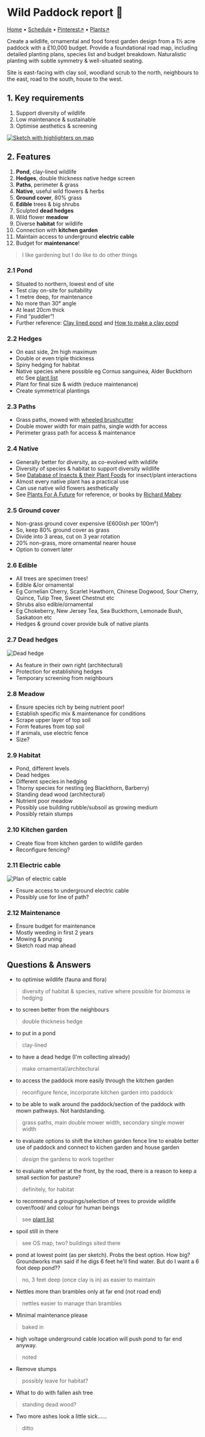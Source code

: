 # Wild Paddock report 📝

[Home](https://grwd.uk/wildpaddock/) • [Schedule](https://grwd.uk/wildpaddock/schedule/) • [Pinterest↗](https://www.pinterest.co.uk/NatureWorksGarden/wildpaddock/) • [Plants↗](https://bit.ly/wildpaddock-plants)

Create a wildlife, ornamental and food forest garden design from a 1½ acre paddock with a £10,000 budget. Provide a foundational road map, including detailed planting plans, species list and budget breakdown. Naturalistic planting with subtle symmetry & well-situated seating.

Site is east-facing with clay soil, woodland scrub to the north, neighbours to the east, road to the south, house to the west.  

## 1. Key requirements

1. Support diversity of wildlife
2. Low maintenance & sustainable
3. Optimise aesthetics & screening

[![Sketch with highlighters on map](https://res.cloudinary.com/growdigital/image/upload/w_520/v1640646954/wildpaddock/paddock-highlighter.jpg)](https://res.cloudinary.com/growdigital/image/upload/v1640646954/wildpaddock/paddock-highlighter.jpg)

## 2. Features

1. **Pond**, clay-lined wildlife 
2. **Hedges**, double thickness native hedge screen
3. **Paths**, perimeter & grass
4. **Native**, useful wild flowers & herbs
5. **Ground cover**, 80% grass
6. **Edible** trees & big shrubs
7. Sculpted **dead hedges**
8. Wild flower **meadow**
9. Diverse **habitat** for wildlife
10. Connection with **kitchen garden**
11. Maintain access to underground **electric cable**
12. Budget for **maintenance**!

> I like gardening but I do like to do other things

### 2.1 Pond

* Situated to northern, lowest end of site
* Test clay on-site for suitability
* 1 metre deep, for maintenance
* No more than 30° angle
* At least 20cm thick
* Find “puddler”!
* Further reference: [Clay lined pond](https://www.natureworks.org.uk/clay-lined-pond/) and [How to make a clay pond](https://www.flowerpotman.com/garden-pond-builder/how-to-make-a-clay-pond/)

### 2.2 Hedges

* On east side, 2m high maximum
* Double or even triple thickness
* Spiny hedging for habitat
* Native species where possible eg Cornus sanguinea, Alder Buckthorn etc See [plant list](https://bit.ly/paddock-plants)
* Plant for final size & width (reduce maintenance)
* Create symmetrical plantings

### 2.3 Paths

* Grass paths, mowed with [wheeled brushcutter](https://www.thegreenreaper.co.uk/oleo-mac-deb-518-wheeled-brush-mower)
* Double mower width for main paths, single width for access
* Perimeter grass path for access & maintenance

### 2.4 Native

* Generally better for diversity, as co-evolved with wildlife
* Diversity of species & habitat to support diversity wildlife
* See [Database of Insects & their Plant Foods](https://www.brc.ac.uk/dbif/hosts.aspx) for insect/plant interactions
* Almost every native plant has a practical use
* Can use native wild flowers aesthetically
* See [Plants For A Future](https://pfaf.org) for reference, or books by [Richard Mabey](https://en.wikipedia.org/wiki/Richard_Mabey)

### 2.5 Ground cover

* Non-grass ground cover expensive (£600ish per 100m²)
* So, keep 80% ground cover as grass
* Divide into 3 areas, cut on 3 year rotation
* 20% non-grass, more ornamental nearer house
* Option to convert later

### 2.6 Edible

* All trees are specimen trees!
* Edible &/or ornamental
* Eg Cornelian Cherry, Scarlet Hawthorn, Chinese Dogwood, Sour Cherry, Quince, Tulip Tree, Sweet Chestnut etc
* Shrubs also edible/ornamental
* Eg Chokeberry, New Jersey Tea, Sea Buckthorn, Lemonade Bush, Saskatoon etc
* Hedges & ground cover provide bulk of native plants

### 2.7 Dead hedges

![Dead hedge](https://res.cloudinary.com/growdigital/image/upload/w_240/v1588061045/john-little-dead-hedge.jpg)

* As feature in their own right (architectural)
* Protection for establishing hedges
* Temporary screening from neighbours

### 2.8 Meadow

* Ensure species rich by being nutrient poor!
* Establish specific mix & maintenance for conditions
* Scrape upper layer of top soil
* Form features from top soil
* If animals, use electric fence
* Size?

### 2.9 Habitat

* Pond, different levels
* Dead hedges
* Different species in hedging
* Thorny species for nesting (eg Blackthorn, Barberry)
* Standing dead wood (architectural)
* Nutrient poor meadow
* Possibly use building rubble/subsoil as growing medium
* Possibly retain stumps

### 2.10 Kitchen garden

* Create flow from kitchen garden to wildlife garden
* Reconfigure fencing?

### 2.11 Electric cable

![Plan of electric cable](https://res.cloudinary.com/growdigital/image/upload/w_240/v1640642887/wildpaddock/electric.jpg)

* Ensure access to underground electric cable
* Possibly use for line of path?

### 2.12 Maintenance

* Ensure budget for maintenance
* Mostly weeding in first 2 years
* Mowing & pruning
* Sketch road map ahead

## Questions & Answers

* to optimise wildlife (fauna and flora)
> diversity of habitat & species, native where possible for _biomass_ ie hedging
* to screen better from the neighbours
> double thickness hedge
* to put in a pond
> clay-lined
* to have a dead hedge (I'm collecting already)
> make ornamental/architectural
* to access the paddock more easily through the kitchen garden
> reconfigure fence, incorporate kitchen garden into paddock
* to be able to walk around the paddock/section of the paddock with mown pathways. Not hardstanding.
> grass paths, main double mower width, secondary single mower width
* to evaluate options to shift the kitchen garden fence line to enable better use of paddock and connect to kichen garden and house garden
> _design_ the gardens to work together
* to evaluate whether at the front, by the road, there is a reason to keep a small section for pasture?
> definitely, for habitat
* to recommend a groupings/selection of trees to provide wildlife cover/food/ and colour for human beings
> see [plant list](https://bit.ly/paddock-plants)
* spoil still in there
> see OS map, two? buildings sited there
* pond at lowest point (as per sketch). Probs the best option. How big? Groundworks man said if he digs 6 feet he'll find water. But do I want a 6 foot deep pond??
> no, 3 feet deep (once clay is in) as easier to maintain
* Nettles more than brambles only at far end (not road end)
> nettles easier to manage than brambles
* Minimal maintenance please
> baked in
* high voltage underground cable location will push pond to far end anyway.
> noted
* Remove stumps
> possibly leave for habitat?
* What to do with fallen ash tree
> standing dead wood?
* Two more ashes look a little sick......
> ditto
